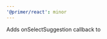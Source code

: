 ```yaml
---
'@primer/react': minor
---
```


Adds onSelectSuggestion callback to <InlineAutocomplete />

<!-- Changed components: _none_ -->
